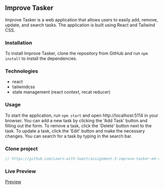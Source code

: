 ## Improve Tasker

Improve Tasker is a web application that allows users to easily add, remove, update, and search tasks. The application is built using React and Tailwind CSS.

### Installation

To install Improve Tasker, clone the repository from GitHub and run `npm install` to install the dependencies.

### Technologies

- react
- tailwindcss
- state management (react context, recat reducer)

### Usage

To start the application, run `npm start` and open http://localhost:5114 in your browser. You can add a new task by clicking the 'Add Task' button and filling out the form. To remove a task, click the 'Delete' button next to the task. To update a task, click the 'Edit' button and make the necessary changes. You can search for a task by typing in the search bar.

### Clone project

```javascript
// https://github.com/Learn-with-Sumit/assignment-3-improve-tasker-md-rejoyan-islam.git
```

### Live Preview

<a href="https://improve-tasker.netlify.app/">Preview</a>
